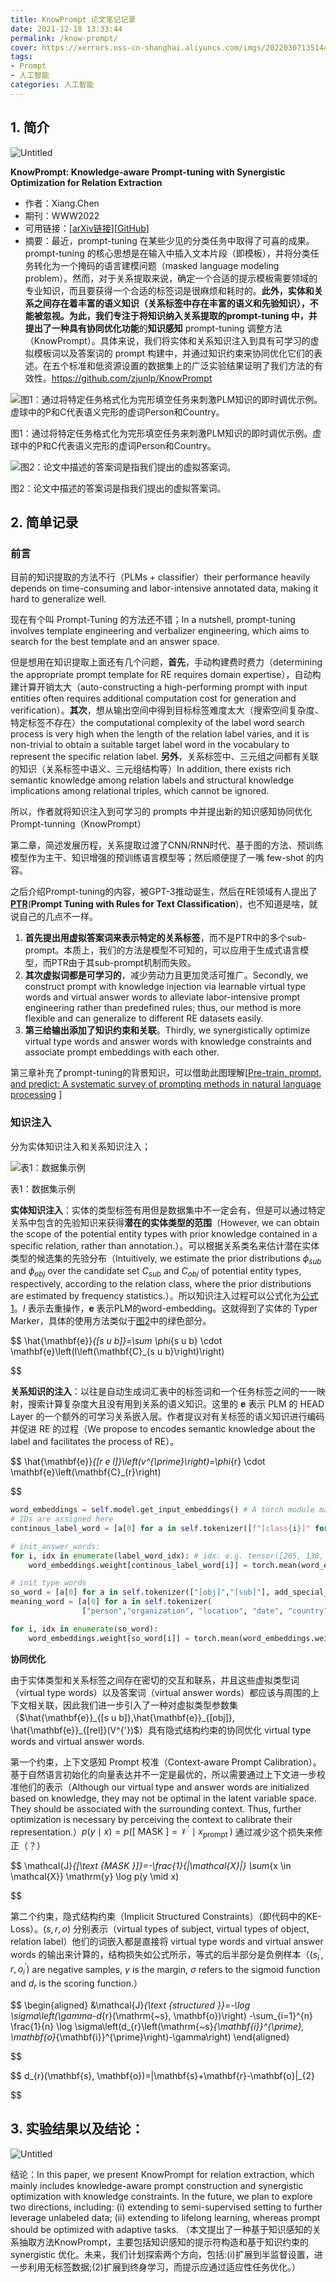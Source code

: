 ```yaml
---
title: KnowPrompt 论文笔记记录
date: 2021-12-18 13:33:44
permalink: /know-prompt/
cover: https://xerrors.oss-cn-shanghai.aliyuncs.com/imgs/20220307135144.png
tags: 
- Prompt
- 人工智能
categories: 人工智能
---
```

## 1. 简介

![Untitled](https://xerrors.oss-cn-shanghai.aliyuncs.com/imgs/20220307133634.png)

**KnowPrompt: Knowledge-aware Prompt-tuning with Synergistic Optimization for Relation Extraction**

- 作者：Xiang.Chen
- 期刊：WWW2022
- 可用链接：[[arXiv链接](https://arxiv.org/abs/2104.07650)][[GitHub](https://github.com/zjunlp/KnowPrompt)]
- 摘要：最近，prompt-tuning 在某些少见的分类任务中取得了可喜的成果。prompt-tuning 的核心思想是在输入中插入文本片段（即模板），并将分类任务转化为一个掩码的语言建模问题（masked language modeling problem）。然而，对于关系提取来说，确定一个合适的提示模板需要领域的专业知识，而且要获得一个合适的标签词是很麻烦和耗时的。**此外，实体和关系之间存在着丰富的语义知识（关系标签中存在丰富的语义和先验知识），不能被忽视。**为此，我们专注于将知识纳入关系提取的prompt-tuning 中，并提出了一种具有**协同优化功能**的**知识感知** prompt-tuning 调整方法（KnowPrompt）。具体来说，我们将实体和关系知识注入到具有可学习的虚拟模板词以及答案词的 prompt 构建中，并通过知识约束来协同优化它们的表述。在五个标准和低资源设置的数据集上的广泛实验结果证明了我们方法的有效性。https://github.com/zjunlp/KnowPrompt

![图1：通过将特定任务格式化为完形填空任务来刺激PLM知识的即时调优示例。虚球中的P和C代表语义完形的虚词Person和Country。](https://xerrors.oss-cn-shanghai.aliyuncs.com/imgs/20220307133606.png)

图1：通过将特定任务格式化为完形填空任务来刺激PLM知识的即时调优示例。虚球中的P和C代表语义完形的虚词Person和Country。

![图2：论文中描述的答案词是指我们提出的虚拟答案词。](https://xerrors.oss-cn-shanghai.aliyuncs.com/imgs/20220307133602.png)

图2：论文中描述的答案词是指我们提出的虚拟答案词。

## 2. 简单记录

### 前言

目前的知识提取的方法不行（PLMs + classifier）their performance heavily depends on time-consuming and labor-intensive annotated data, making it hard to generalize well.

现在有个叫 Prompt-Tuning 的方法还不错；In a nutshell, prompt-tuning involves template engineering and verbalizer engineering, which aims to search for the best template and an answer space.

但是想用在知识提取上面还有几个问题，**首先**，手动构建费时费力（determining the appropriate prompt template for RE requires domain expertise），自动构建计算开销太大（auto-constructing a high-performing prompt with input entities often requires additional computation cost for generation and verification）。**其次**，想从输出空间中得到目标标签难度太大（搜索空间复杂度、特定标签不存在）the computational complexity of the label word search process is very high when the length of the relation label varies, and it is non-trivial to obtain a suitable target label word in the vocabulary to represent the specific relation label. **另外**，关系标签中、三元组之间都有关联的知识（关系标签中语义、三元组结构等）In addition, there exists rich semantic knowledge among relation labels and structural knowledge implications among relational triples, which cannot be ignored.

所以，作者就将知识注入到可学习的 prompts 中并提出新的知识感知协同优化 Prompt-tunning（KnowPrompt）

第二章，简述发展历程，关系提取过渡了CNN/RNN时代、基于图的方法、预训练模型作为主干、知识增强的预训练语言模型等；然后顺便提了一嘴 few-shot 的内容。

之后介绍Prompt-tuning的内容，被GPT-3推动诞生，然后在RE领域有人提出了[**PTR**](https://arxiv.org/abs/2105.11259)(**Prompt Tuning with Rules for Text Classification**)，也不知道是啥，就说自己的几点不一样。

1. **首先提出用虚拟答案词来表示特定的关系标签**，而不是PTR中的多个sub-prompt。本质上，我们的方法是模型不可知的，可以应用于生成式语言模型，而PTR由于其sub-prompt机制而失败。
2. **其次虚拟词都是可学习的**，减少劳动力且更加灵活可推广。Secondly, we construct prompt with knowledge injection via learnable virtual type words and virtual answer words to alleviate labor-intensive prompt engineering rather than predefined rules; thus, our method is more flexible and can generalize to different RE datasets easily.
3. **第三给输出添加了知识约束和关联**。Thirdly, we synergistically optimize virtual type words and answer words with knowledge constraints and associate prompt embeddings with each other.

第三章补充了prompt-tuning的背景知识，可以借助此图理解[[Pre-train, prompt, and predict: A systematic survey of prompting methods in natural language processing](https://www.notion.so/Pre-train-prompt-and-predict-A-systematic-survey-of-prompting-methods-in-natural-language-process-299045f92e424f64ab7ccd1397b790a3) ]

### 知识注入

分为实体知识注入和关系知识注入；

![表1：数据集示例](https://xerrors.oss-cn-shanghai.aliyuncs.com/imgs/20220307133502.png)

表1：数据集示例

**实体知识注入**：实体的类型标签有用但是数据集中不一定会有，但是可以通过特定关系中包含的先验知识来获得**潜在的实体类型的范围**（However, we can obtain the scope of the potential entity types with prior knowledge contained in a specific relation, rather than annotation.）。可以根据关系类名来估计潜在实体类型的候选集的先验分布（Intuitively, we estimate the prior distributions $\phi_{sub}$ and $\phi_{obj}$ over the candidate set $C_{sub}$ and $C_{obj}$ of potential entity types, respectively, according to the relation class, where the prior distributions are estimated by frequency statistics.）。所以知识注入过程可以公式化为[公式1](https://www.notion.so/KnowPrompt-Knowledge-aware-Prompt-tuning-with-Synergistic-Optimization-for-Relation-Extraction-ab64d0b0c7cf46c49923b118266b59e0)。$I$ 表示去重操作，$\mathbf{e}$ 表示PLM的word-embedding。这就得到了实体的 Typer Marker，具体的使用方法类似于[图2](https://www.notion.so/KnowPrompt-Knowledge-aware-Prompt-tuning-with-Synergistic-Optimization-for-Relation-Extraction-ab64d0b0c7cf46c49923b118266b59e0)中的绿色部分。

$$
\hat{\mathbf{e}}_{[s u b]}=\sum \phi_{s u b} \cdot \mathbf{e}\left(I\left(\mathbf{C}_{s u b}\right)\right)

$$

**关系知识的注入**：以往是自动生成词汇表中的标签词和一个任务标签之间的一一映射，搜索计算复杂度大且没有用到关系的语义知识。这里的 $\mathbf{e}$ 表示 PLM 的 HEAD Layer 的一个额外的可学习关系嵌入层。作者提议对有关标签的语义知识进行编码并促进 RE 的过程（We propose to encodes semantic knowledge about the label and facilitates the process of RE）。

$$
\hat{\mathbf{e}}_{[r e l]}\left(v^{\prime}\right)=\phi_{r} \cdot \mathbf{e}\left(\mathbf{C}_{r}\right)

$$

```python
word_embeddings = self.model.get_input_embeddings() # A torch module mapping vocabulary to hidden states. Embedding(50300, 1024)
# IDs are assigned here
continous_label_word = [a[0] for a in self.tokenizer([f"[class{i}]" for i in range(1, num_labels+1)], add_special_tokens=False)['input_ids']]

# init_answer_words:
for i, idx in enumerate(label_word_idx): # idx: e.g. tensor([265, 138, 18727, 0, 0, 0])
    word_embeddings.weight[continous_label_word[i]] = torch.mean(word_embeddings.weight[idx], dim=0) # mean

# init type words
so_word = [a[0] for a in self.tokenizer(["[obj]","[sub]"], add_special_tokens=False)['input_ids']] # e.g. [50294, 50293]
meaning_word = [a[0] for a in self.tokenizer(
				["person","organization", "location", "date", "country"], add_special_tokens=False)['input_ids']] # e.g. [5970, 17247, 41829, 10672, 12659]

for i, idx in enumerate(so_word):
    word_embeddings.weight[so_word[i]] = torch.mean(word_embeddings.weight[meaning_word], dim=0) # mean, sub = obj
```

**协同优化**

由于实体类型和关系标签之间存在密切的交互和联系，并且这些虚拟类型词（virtual type words）以及答案词（virtual answer words）都应该与周围的上下文相关联，因此我们进一步引入了一种对虚拟类型参数集（$\hat{\mathbf{e}}_{[s u b]},\hat{\mathbf{e}}_{[obj]}, \hat{\mathbf{e}}_{[rel]}(V^{'})$）具有隐式结构约束的协同优化 virtual type words and virtual answer words.

第一个约束，上下文感知 Prompt 校准（Context-aware Prompt Calibration）。基于自然语言初始化的向量表达并不一定是最优的，所以需要通过上下文进一步校准他们的表示（Although our virtual type and answer words are initialized based on knowledge, they may not be optimal in the latent variable space. They should be associated with the surrounding context. Thus, further optimization is necessary by perceiving the context to calibrate their representation.）$p(y \mid x)=p\left([\text { MASK }]=\mathcal{V}^{\prime} \mid x_{\text {prompt }}\right)$ 通过减少这个损失来修正（？）

$$
\mathcal{J}_{[\text {MASK }]}=-\frac{1}{|\mathcal{X}|} \sum_{x \in \mathcal{X}} \mathrm{y} \log p(y \mid x)

$$

第二个约束，隐式结构约束（Implicit Structured Constraints）（即代码中的KE-Loss）。$(s,r,o)$ 分别表示（virtual types of subject, virtual types of object, relation label）他们的词嵌入都是直接将 virtual type words and virtual answer words 的输出来计算的，结构损失如公式所示，等式的后半部分是负例样本（$(s_i^{'}, r, o_i^{'})$ are negative samples,  $\gamma$  is the margin, $\sigma$ refers to the sigmoid function and $d_r$ is the scoring function.）

$$
\begin{aligned}
&\mathcal{J}_{\text {structured }}=-\log \sigma\left(\gamma-d_{r}(\mathrm{~s}, \mathbf{o})\right) 
-\sum_{i=1}^{n} \frac{1}{n} \log \sigma\left(d_{r}\left(\mathrm{~s}_{\mathbf{i}}^{\prime}, \mathbf{o}_{\mathbf{i}}^{\prime}\right)-\gamma\right)
\end{aligned}

$$

$$
d_{r}(\mathbf{s}, \mathbf{o})=\|\mathbf{s}+\mathbf{r}-\mathbf{o}\|_{2}

$$

## 3. 实验结果以及结论：

![Untitled](https://xerrors.oss-cn-shanghai.aliyuncs.com/imgs/20220307133445.png)

结论：In this paper, we present KnowPrompt for relation extraction, which mainly includes knowledge-aware prompt construction and synergistic optimization with knowledge constraints. In the future, we plan to explore two directions, including: (i) extending to semi-supervised setting to further leverage unlabeled data; (ii) extending to lifelong learning, whereas prompt should be optimized with adaptive tasks. （本文提出了一种基于知识感知的关系抽取方法KnowPrompt，主要包括知识感知的提示符构造和基于知识约束的synergistic 优化。未来，我们计划探索两个方向，包括:(i)扩展到半监督设置，进一步利用无标签数据;(2)扩展到终身学习，而提示应通过适应性任务优化。）
